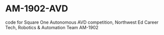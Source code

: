 # AM-1902-AVD
code for Square One Autonomous AVD competition, Northwest Ed Career Tech, Robotics &amp; Automation Team AM-1902
